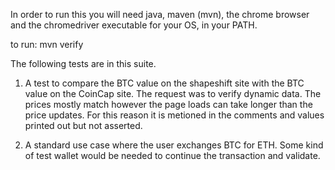 In order to run this you will need java, 
maven (mvn), the chrome browser and the chromedriver
executable for your OS, in your PATH.

to run:
mvn verify

The following tests are in this suite.

1. A test to compare the BTC value on the shapeshift site with the BTC value
on the CoinCap site.  The request was to verify dynamic data.  The prices mostly match
however the page loads can take longer than the price updates.  For this reason it is metioned
in the comments and values printed out but not asserted.

2.  A standard use case where the user exchanges BTC for ETH.  Some kind of test
wallet would be needed to continue the transaction and validate.

